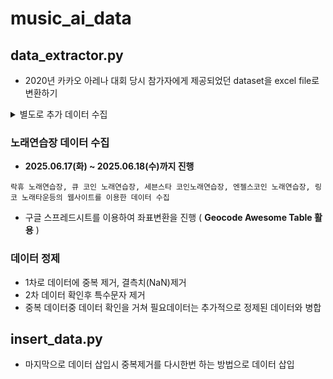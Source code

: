 




# music_ai_data

## data_extractor.py
+ 2020년 카카오 아레나 대회 당시 참가자에게 제공되었던 dataset을 excel file로 변환하기
  

<details>
<summary>별도로 추가 데이터 수집</summary>     

                               
requests를 요청한 Buautifulsoup을 이용한 방식으로 데이터 수집
+ **2025.06.05(목) ~ 2025.06.16(월)까지 진행**                                                                              
```dataset파일출처 주식회사 카카오 AI추천플랫폼Team```

+ 2020년 카카오 아레나 대회 당시 참가자에게 제공되었던 데이터셋을 제공받아 진행을 하였으며, 제공받은 데이터셋 이외에
 필요 데이터는 별도로 데이터 수집을 진행하게 되었으며 melon사이트와 bugsmusic을 이용하였습니다.                    
  멜론 링크: [[melon](https://www.melon.com/)] 벅스 링크: [[bugs](https://music.bugs.co.kr/)]

  - 1차적으로 데이터셋의 데이터가 70만개가 되었으며 별도로 수집할 데이터를 골라내는 작업을 먼저 진행한 후에 선별한 데이터에서
   추가적으로 필요한 데이터를 수집하는 방법으로 진행하였습니다.

  - 선별한 데이터는 2017년부터 2020년까지의 데이터만 선별하였으며 총 187,000곡의 데이터를 대상으로 데이터 수집을 진행 하였으며
    최종적으로 수집한 데이터는 27,500개의 데이터를 수집하였습니다.

  - 187,000곡의 데이터중 필요데이터가 없는 데이터, 또는 자체적으로 없는 데이터가 다수 포함되어있었으며,
    수집 전 예상 계획 데이터는 2만개를 목표로 하였습니다.( 시간적인 이유때문에 ) 
</details>

### 노래연습장 데이터 수집 
+ **2025.06.17(화) ~ 2025.06.18(수)까지 진행**                       
```
락휴 노래연습장, 큐 코인 노래연습장, 세븐스타 코인노래연습장, 엔젤스코인 노래연습장, 링코 노래타운등의 웹사이트를 이용한 데이터 수집
```
  - 구글 스프레드시트를 이용하여 좌표변환을 진행 ( **Geocode Awesome Table 활용** )



### 데이터 정제 
+ 1차로 데이터에 중복 제거, 결측치(NaN)제거
+ 2차 데이터 확인후 특수문자 제거
+ 중복 데이터중 데이터 확인을 거쳐 필요데이터는 추가적으로 정제된 데이터와 병합

## insert_data.py

+ 마지막으로 데이터 삽입시 중복제거를 다시한번 하는 방법으로 데이터 삽입
